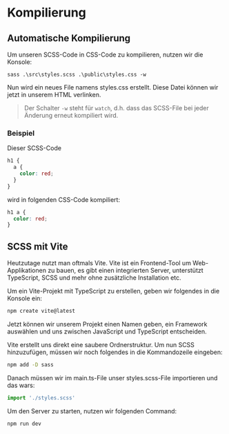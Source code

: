 # Kompilierung

## Automatische Kompilierung

Um unseren SCSS-Code in CSS-Code zu kompilieren, nutzen wir die Konsole:

````Console
sass .\src\styles.scss .\public\styles.css -w
````

Nun wird ein neues File namens <path>styles.css</path> erstellt. Diese Datei können wir jetzt in unserem HTML verlinken.

> Der Schalter `-w` steht für `watch`, d.h. dass das SCSS-File bei jeder Änderung erneut kompiliert wird.

### Beispiel

Dieser SCSS-Code

````CSS
h1 {
  a {
    color: red;
  }
}

````

wird in folgenden CSS-Code kompiliert:

````CSS
h1 a {
  color: red;
}
````

## SCSS mit Vite

Heutzutage nutzt man oftmals Vite. Vite ist ein Frontend-Tool um Web-Applikationen zu bauen, es gibt einen integrierten Server, unterstützt TypeScript, SCSS und mehr ohne zusätzliche Installation etc.

Um ein Vite-Projekt mit TypeScript zu erstellen, geben wir folgendes in die Konsole ein:

````Bash
npm create vite@latest
````

Jetzt können wir unserem Projekt einen Namen geben, ein Framework auswählen und uns zwischen JavaScript und TypeScript entscheiden.

Vite erstellt uns direkt eine saubere Ordnerstruktur. Um nun SCSS hinzuzufügen, müssen wir noch folgendes in die Kommandozeile eingeben:

````Bash
npm add -D sass
````

Danach müssen wir im <path>main.ts</path>-File unser <path>styles.scss</path>-File importieren und das wars:

````Typescript
import './styles.scss'
````

Um den Server zu starten, nutzen wir folgenden Command:

````Bash
npm run dev
````